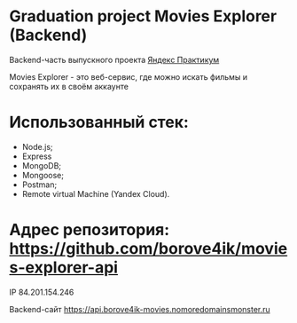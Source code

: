 # Graduation project Movies Explorer (Backend)

Backend-часть выпускного проекта [Яндекс Практикум](https://practicum.yandex.ru/)

Movies Explorer - это веб-сервис, где можно искать фильмы и сохранять их в своём аккаунте


# Использованный стек:
* Node.js;
* Express
* MongoDB;
* Mongoose;
* Postman;
* Remote virtual Machine (Yandex Cloud).
  

# Адрес репозитория: https://github.com/borove4ik/movies-explorer-api

IP 84.201.154.246

Backend-сайт https://api.borove4ik-movies.nomoredomainsmonster.ru
